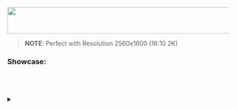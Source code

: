 <p align="center"><image width="900" height="60" src="https://readme-typing-svg.herokuapp.com?font=Fira+Code&size=30&color=3c8893&pause=1000&random=false&width=900&lines=WELCOME+TO+SOWNTEE'S+DOTFILES+ARCH+AWESOMEWM+🌸">

> **NOTE**: Perfect with Resolution 2560x1600 (16:10 2K)

### Showcase:

<br>
<br>
<br>

<details><summary> </summary><blockquote>

### Make you have Internet

    iwctl

### Time sync (Vietnam) and set keyboard

    loadkeys i386/qwerty/us.map.gz

    timedatectl set-ntp true
    timedatectl set-timezone Asia/Ho_Chi_Minh

### Reflector and Keyring

    pacman -Sy reflector archlinux-keyring

    reflector -c Vietnam -c Singapore -c Japan -c India -a 12 --sort rate --save /etc/pacman.d/mirrorlist

### Disk

    cfdisk /dev/nvme0n1

    mkswap /dev/nvme0n1p6
    swapon /dev/nvme0n1p6

    mkfs.ext4 /dev/nvme0n1p5
    mount /dev/nvme0n1p5 /mnt

    mkdir /mnt/boot
    mount /dev/nvme0n1p3 /mnt/boot

### Install basic package

    pacstrap /mnt base base-devel linux linux-firmware linux-headers sbctl neovim

### Switch to /mnt

    genfstab -U /mnt >> /mnt/etc/fstab
    arch-chroot /mnt

### Set time and Languaue

    ln -sf /usr/share/zoneinfo/Asia/Ho_Chi_Minh /etc/localtime
    hwclock --systohc

    nvim /etc/locale.gen
    Uncomment: en_US.UTF-8 UTF-8
    locale-gen
    echo LANG=en_US.UTF-8 > /etc/locale.conf

### Set hostname

    echo arch > /etc/hostname

    nvim /etc/hosts
    Add: 127.0.0.1[TAB]localhost
         ::1[TAB][TAB]localhost
         127.0.1.1[TAB]arch.localdomain[TAB]arch

### User add or password

    passwd

    useradd -m sowntee
    passwd sowntee
    usermod -aG wheel,audio,video,optical,storage,power sowntee

    EDITOR=nvim visudo
    Add: sowntee ALL=(ALL) ALL
         sowntee ALL=(ALL:ALL) NOPASSWD: /usr/bin/systemctl, /usr/sbin/rfkill
    Uncomment: %wheel ALL=(ALL) ALL

###  Wifi

	sudo pacman -S netctl networkmanager ifplugd dhcpcd dialog wpa_supplicant wireless_tools
	sudo systemctl enable NetworkManager dhcpcd

## GRUB

    sudo pacman -S grub os-prober efibootmgr ntfs-3g mtools dosfstools
    sudo nvim /etc/default/grub
    Uncomment: GRUB_DISABLE_OS_PROBER=false
    grub-install --target=x86_64-efi --efi-directory=/boot --bootloader-id=GRUB
    sudo grub-mkconfig -o /boot/grub/grub.cfg

#### Enable Secure Boot (Do it when restart)
    grub-install --target=x86_64-efi --efi-directory=/boot --bootloader-id=GRUB --modules="tpm" --disable-shim-lock
    sudo grub-mkconfig -o /boot/grub/grub.cfg
    sudo sbctl create-keys
    sudo sbctl sign -s /boot/EFI/GRUB/grubx64.efi
    sudo sbctl sign -s /boot/EFI/Boot/bootx64.efi
    sudo sbctl sign -s /boot/vmlinuz-linux
    sudo chattr -i /sys/firmware/efi/efivars/*
    sudo sbctl enroll-keys -mi

### Exit and Reboot

    exit
    unmount -R /mnt
    reboot

## Access file Windows
    
    mkdir Windows
    sudo mount -t ntfs-3g -o ro /dev/nvme0n1p3 $HOME/Windows

## Driver NVDIA
    
    sudo nvim /etc/pacman.conf
    Uncomment: [multilib]
               Include = /etc/pacman.d/mirrorlist
    sudo pacman -S --needed nvidia nvidia-utils lib32-nvidia-utils nvidia-settings vulkan-icd-loader lib32-vulkan-icd-loader nvidia-prime --noconfirm

    sudo nvim /etc/default/grub
    Add: nvidia_drm.modeset=1 on GRUB_CMDLINE_LINUX_DEFAULT
    sudo grub-mkconfig -o /boot/grub/grub.cfg
    reboot

</blockquote></details>
